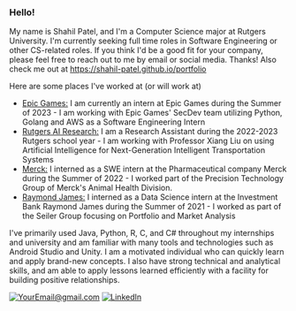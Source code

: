 ### Hello! ###

My name is Shahil Patel, and I'm a Computer Science major at Rutgers University. I'm currently seeking full time roles in Software Engineering or other CS-related roles. If you think I'd be a good fit for your company, please feel free to reach out to me by email or social media. Thanks! Also check me out at https://shahil-patel.github.io/portfolio 

Here are some places I've worked at (or will work at)
 - [Epic Games:](https://www.epicgames.com/site/en-US/home) I am currently an intern at Epic Games during the Summer of 2023 - I am working with Epic Games' SecDev team utilizing Python, Golang and AWS as a Software Engineering Intern
 - [Rutgers AI Research:](https://aresty.rutgers.edu/) I am a Research Assistant during the 2022-2023 Rutgers school year - I am working with Professor Xiang Liu on using Artificial Intelligence for Next-Generation Intelligent Transportation Systems
 - [Merck:](https://www.merck.com/) I interned as a SWE intern at the Pharmaceutical company Merck during the Summer of 2022 - I worked part of the Precision Technology Group of Merck's Animal Health Division.
 - [Raymond James:](https://www.raymondjames.com/) I interned as a Data Science intern at the Investment Bank Raymond James during the Summer of 2021 - I worked as part of the Seiler Group focusing on Portfolio and Market Analysis

I've primarily used Java, Python, R, C, and C# throughout my internships and university and am familiar with many tools and technologies such as Android Studio and Unity. I am a motivated individual who can quickly learn and apply brand-new concepts. I also have strong technical and analytical skills, and am able to apply lessons learned efficiently with a facility for building positive relationships.  

<a href="mailto:shahilp@gmail.com">![YourEmail@gmail.com](https://img.shields.io/badge/Gmail-D14836?style=for-the-badge&logo=gmail&logoColor=white)</a>
<a href="https://www.linkedin.com/in/shahil-patel/">![LinkedIn](https://img.shields.io/badge/LinkedIn-0077B5?style=for-the-badge&logo=linkedin&logoColor=white)</a>
